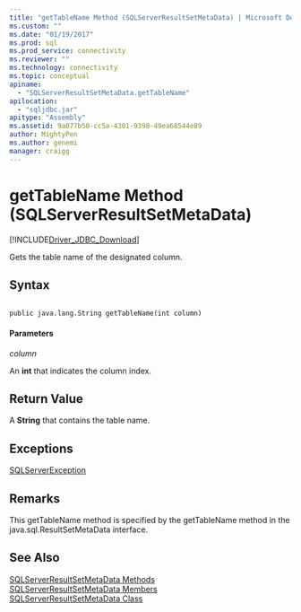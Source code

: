 ```yaml
---
title: "getTableName Method (SQLServerResultSetMetaData) | Microsoft Docs"
ms.custom: ""
ms.date: "01/19/2017"
ms.prod: sql
ms.prod_service: connectivity
ms.reviewer: ""
ms.technology: connectivity
ms.topic: conceptual
apiname: 
  - "SQLServerResultSetMetaData.getTableName"
apilocation: 
  - "sqljdbc.jar"
apitype: "Assembly"
ms.assetid: 9a077b50-cc5a-4301-9398-49ea68544e89
author: MightyPen
ms.author: genemi
manager: craigg
---
```

# getTableName Method (SQLServerResultSetMetaData)
[!INCLUDE[Driver_JDBC_Download](../../../includes/driver_jdbc_download.md)]

  Gets the table name of the designated column.  
  
## Syntax  
  
```  
  
public java.lang.String getTableName(int column)  
```  
  
#### Parameters  
 *column*  
  
 An **int** that indicates the column index.  
  
## Return Value  
 A **String** that contains the table name.  
  
## Exceptions  
 [SQLServerException](../../../connect/jdbc/reference/sqlserverexception-class.md)  
  
## Remarks  
 This getTableName method is specified by the getTableName method in the java.sql.ResultSetMetaData interface.  
  
## See Also  
 [SQLServerResultSetMetaData Methods](../../../connect/jdbc/reference/sqlserverresultsetmetadata-methods.md)   
 [SQLServerResultSetMetaData Members](../../../connect/jdbc/reference/sqlserverresultsetmetadata-members.md)   
 [SQLServerResultSetMetaData Class](../../../connect/jdbc/reference/sqlserverresultsetmetadata-class.md)  
  
  
